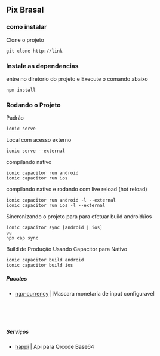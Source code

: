 ## Pix Brasal

### como instalar
Clone o projeto
```
git clone http://link
``` 

### Instale as dependencias
entre no diretorio do projeto e Execute o comando abaixo
```
npm install
``` 

### Rodando o Projeto
Padrão
```
ionic serve
```

Local com acesso externo 
```
ionic serve --external
```

compilando nativo 
```
ionic capacitor run android
ionic capacitor run ios
```

compilando nativo e rodando com live reload (hot reload)
```
ionic capacitor run android -l --external
ionic capacitor run ios -l --external
```

Sincronizando o projeto para para efetuar build android/ios
```
ionic capacitor sync [android | ios]
ou
npx cap sync
```

Build de Produção Usando Capacitor para Nativo
```
ionic capacitor build android
ionic capacitor build ios
```

##### Pacotes

- [ngx-currency]('https://www.npmjs.com/package/ngx-currency') | Mascara monetaria de input configuravel
  
  <br />
  <br />
  <br />
##### Serviços

- [happi]('https://happi.dev/') | Api para Qrcode Base64
